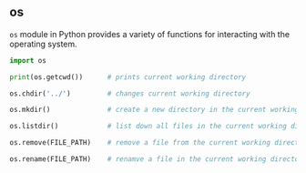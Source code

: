 ## os

`os` module in Python provides a variety of functions for interacting with the operating system.

```python
import os

print(os.getcwd())		# prints current working directory

os.chdir('../')			# changes current working directory

os.mkdir()				# create a new directory in the current working directory

os.listdir()			# list down all files in the current working directory

os.remove(FILE_PATH)	# remove a file from the current working directory

os.rename(FILE_PATH)	# renamve a file in the current working directory
```